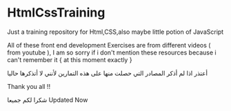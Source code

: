 # HtmlCssTraining
Just a training repository for Html,CSS,also maybe little potion of JavaScript  

All of these front end development Exercises are from different videos ( from youtube ), I am so sorry if i don't mention these resources because i can't remember it { at this moment exactly }

أعتذر اذا لم أذكر المصادر التي حصلت منها على هذه التمارين لأنني لا أتذكرها حاليا

Thank you all !!

شكرا لكم جميعا
Updated Now
